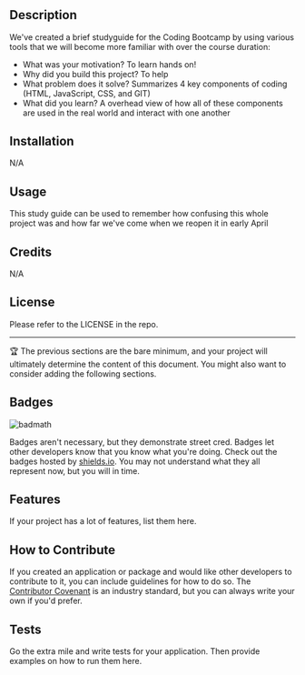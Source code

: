# <Your-Project-Title>

## Description

We've created a brief studyguide for the Coding Bootcamp by using various tools that we will become more familiar with over the course duration:

- What was your motivation? To learn hands on!
- Why did you build this project? To help
- What problem does it solve? Summarizes 4 key components of coding (HTML, JavaScript, CSS, and GIT)
- What did you learn? A overhead view of how all of these components are used in the real world and interact with one another

## Installation

N/A

## Usage

This study guide can be used to remember how confusing this whole project was and how far we've come when we reopen it in early April

## Credits

N/A

## License

Please refer to the LICENSE in the repo.

---

🏆 The previous sections are the bare minimum, and your project will ultimately determine the content of this document. You might also want to consider adding the following sections.

## Badges

![badmath](https://img.shields.io/github/languages/top/nielsenjared/badmath)

Badges aren't necessary, but they demonstrate street cred. Badges let other developers know that you know what you're doing. Check out the badges hosted by [shields.io](https://shields.io/). You may not understand what they all represent now, but you will in time.

## Features

If your project has a lot of features, list them here.

## How to Contribute

If you created an application or package and would like other developers to contribute to it, you can include guidelines for how to do so. The [Contributor Covenant](https://www.contributor-covenant.org/) is an industry standard, but you can always write your own if you'd prefer.

## Tests

Go the extra mile and write tests for your application. Then provide examples on how to run them here.

